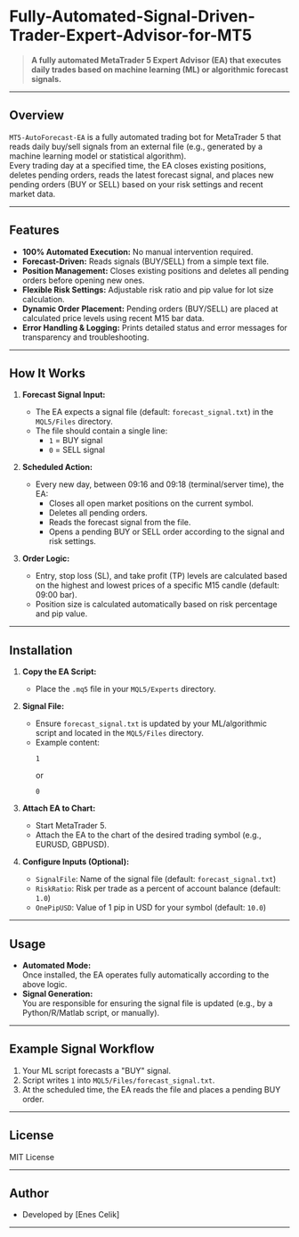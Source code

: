 # Fully-Automated-Signal-Driven-Trader-Expert-Advisor-for-MT5

> **A fully automated MetaTrader 5 Expert Advisor (EA) that executes daily trades based on machine learning (ML) or algorithmic forecast signals.**

---

## Overview

`MT5-AutoForecast-EA` is a fully automated trading bot for MetaTrader 5 that reads daily buy/sell signals from an external file (e.g., generated by a machine learning model or statistical algorithm).  
Every trading day at a specified time, the EA closes existing positions, deletes pending orders, reads the latest forecast signal, and places new pending orders (BUY or SELL) based on your risk settings and recent market data.

---

## Features

- **100% Automated Execution:** No manual intervention required.
- **Forecast-Driven:** Reads signals (BUY/SELL) from a simple text file.
- **Position Management:** Closes existing positions and deletes all pending orders before opening new ones.
- **Flexible Risk Settings:** Adjustable risk ratio and pip value for lot size calculation.
- **Dynamic Order Placement:** Pending orders (BUY/SELL) are placed at calculated price levels using recent M15 bar data.
- **Error Handling & Logging:** Prints detailed status and error messages for transparency and troubleshooting.

---

## How It Works

1. **Forecast Signal Input:**  
   - The EA expects a signal file (default: `forecast_signal.txt`) in the `MQL5/Files` directory.
   - The file should contain a single line:  
     - `1` = BUY signal  
     - `0` = SELL signal

2. **Scheduled Action:**  
   - Every new day, between 09:16 and 09:18 (terminal/server time), the EA:
     - Closes all open market positions on the current symbol.
     - Deletes all pending orders.
     - Reads the forecast signal from the file.
     - Opens a pending BUY or SELL order according to the signal and risk settings.

3. **Order Logic:**  
   - Entry, stop loss (SL), and take profit (TP) levels are calculated based on the highest and lowest prices of a specific M15 candle (default: 09:00 bar).
   - Position size is calculated automatically based on risk percentage and pip value.

---

## Installation

1. **Copy the EA Script:**
   - Place the `.mq5` file in your `MQL5/Experts` directory.

2. **Signal File:**
   - Ensure `forecast_signal.txt` is updated by your ML/algorithmic script and located in the `MQL5/Files` directory.
   - Example content:
     ```
     1
     ```
     or
     ```
     0
     ```

3. **Attach EA to Chart:**
   - Start MetaTrader 5.
   - Attach the EA to the chart of the desired trading symbol (e.g., EURUSD, GBPUSD).

4. **Configure Inputs (Optional):**
   - `SignalFile`: Name of the signal file (default: `forecast_signal.txt`)
   - `RiskRatio`: Risk per trade as a percent of account balance (default: `1.0`)
   - `OnePipUSD`: Value of 1 pip in USD for your symbol (default: `10.0`)

---

## Usage

- **Automated Mode:**  
  Once installed, the EA operates fully automatically according to the above logic.
- **Signal Generation:**  
  You are responsible for ensuring the signal file is updated (e.g., by a Python/R/Matlab script, or manually).

---

## Example Signal Workflow

1. Your ML script forecasts a "BUY" signal.
2. Script writes `1` into `MQL5/Files/forecast_signal.txt`.
3. At the scheduled time, the EA reads the file and places a pending BUY order.

---

## License

MIT License

---

## Author

- Developed by [Enes Celik]

---

